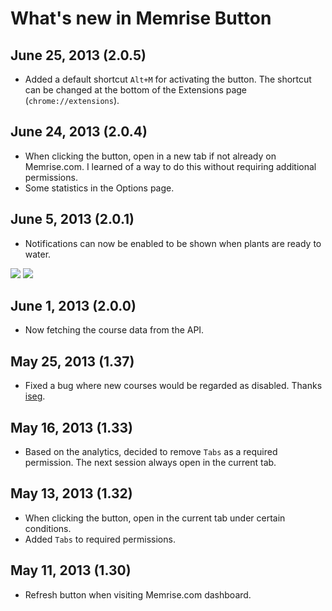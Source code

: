 # What's new in Memrise Button

## June 25, 2013 (2.0.5)

* Added a default shortcut `Alt+M` for activating the button. The shortcut
  can be changed at the bottom of the Extensions page
  (`chrome://extensions`).

## June 24, 2013 (2.0.4)

* When clicking the button, open in a new tab if not already on Memrise.com.
  I learned of a way to do this without requiring additional permissions.
* Some statistics in the Options page.

## June 5, 2013 (2.0.1)

* Notifications can now be enabled to be shown when plants are ready to water.

![](http://raneksi.github.io/memrise-chrome-ext/memrise-notification-windows.png)
![](http://raneksi.github.io/memrise-chrome-ext/memrise-notification-mac.png)

## June 1, 2013 (2.0.0)

* Now fetching the course data from the API.

## May 25, 2013 (1.37)

* Fixed a bug where new courses would be regarded as disabled. Thanks
  [iseg](http://www.memrise.com/user/iseg/).

## May 16, 2013 (1.33)

* Based on the analytics, decided to remove `Tabs` as a required permission.
  The next session always open in the current tab.

## May 13, 2013 (1.32)

* When clicking the button, open in the current tab under certain conditions.
* Added `Tabs` to required permissions.

## May 11, 2013 (1.30)

* Refresh button when visiting Memrise.com dashboard.
